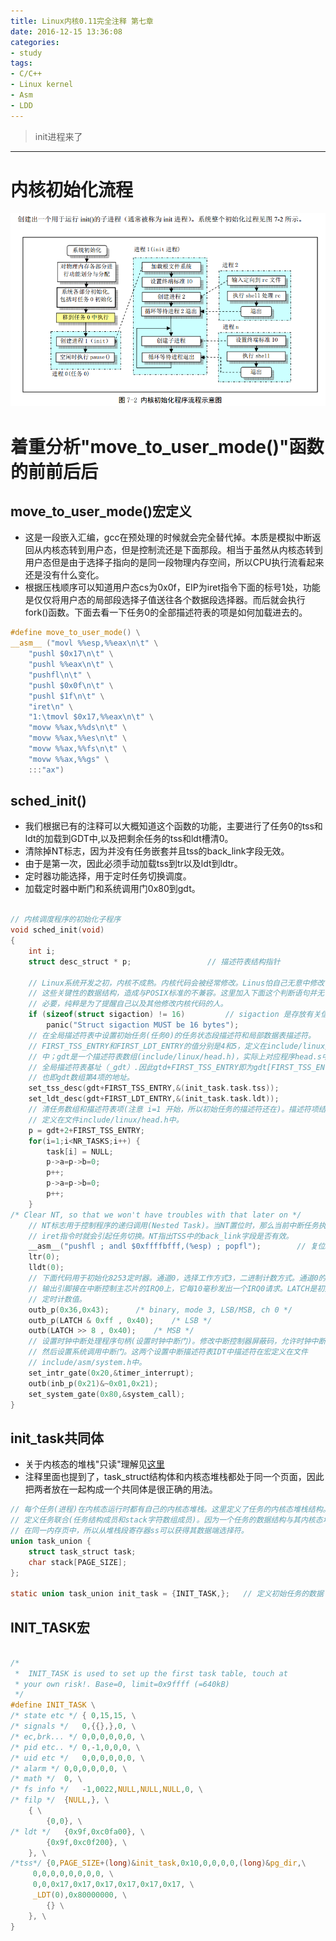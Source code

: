 ```yaml
---
title: Linux内核0.11完全注释 第七章
date: 2016-12-15 13:36:08
categories:
- study
tags:
- C/C++
- Linux kernel
- Asm
- LDD
---
```


> init进程来了

-----------

# 内核初始化流程
![Linux_0.11_chapter7_main_init.png](/images/Linux_0.11_chapter7_main_init.png)

# 着重分析"move_to_user_mode()"函数的前前后后
## move_to_user_mode()宏定义
- 这是一段嵌入汇编，gcc在预处理的时候就会完全替代掉。本质是模拟中断返回从内核态转到用户态，但是控制流还是下面那段。相当于虽然从内核态转到用户态但是由于选择子指向的是同一段物理内存空间，所以CPU执行流看起来还是没有什么变化。
- 根据压栈顺序可以知道用户态cs为0x0f，EIP为iret指令下面的标号1处，功能是仅仅将用户态的局部段选择子值送往各个数据段选择器。而后就会执行fork()函数。下面去看一下任务0的全部描述符表的项是如何加载进去的。
```C
#define move_to_user_mode() \
__asm__ ("movl %%esp,%%eax\n\t" \
	"pushl $0x17\n\t" \
	"pushl %%eax\n\t" \
	"pushfl\n\t" \
	"pushl $0x0f\n\t" \
	"pushl $1f\n\t" \
	"iret\n" \
	"1:\tmovl $0x17,%%eax\n\t" \
	"movw %%ax,%%ds\n\t" \
	"movw %%ax,%%es\n\t" \
	"movw %%ax,%%fs\n\t" \
	"movw %%ax,%%gs" \
	:::"ax")
```

## sched_init()
- 我们根据已有的注释可以大概知道这个函数的功能，主要进行了任务0的tss和ldt的加载到GDT中,以及把剩余任务的tss和ldt槽清0。
- 清除掉NT标志，因为并没有任务嵌套并且tss的back_link字段无效。
- 由于是第一次，因此必须手动加载tss到tr以及ldt到ldtr。
- 定时器功能选择，用于定时任务切换调度。
- 加载定时器中断门和系统调用门0x80到gdt。
```C

// 内核调度程序的初始化子程序
void sched_init(void)
{
	int i;
	struct desc_struct * p;                 // 描述符表结构指针

    // Linux系统开发之初，内核不成熟。内核代码会被经常修改。Linus怕自己无意中修改了
    // 这些关键性的数据结构，造成与POSIX标准的不兼容。这里加入下面这个判断语句并无
    // 必要，纯粹是为了提醒自己以及其他修改内核代码的人。
	if (sizeof(struct sigaction) != 16)         // sigaction 是存放有关信号状态的结构
		panic("Struct sigaction MUST be 16 bytes");
    // 在全局描述符表中设置初始任务(任务0)的任务状态段描述符和局部数据表描述符。
    // FIRST_TSS_ENTRY和FIRST_LDT_ENTRY的值分别是4和5，定义在include/linux/sched.h
    // 中；gdt是一个描述符表数组(include/linux/head.h)，实际上对应程序head.s中
    // 全局描述符表基址（_gdt）.因此gtd+FIRST_TSS_ENTRY即为gdt[FIRST_TSS_ENTRY](即为gdt[4]),
    // 也即gdt数组第4项的地址。
	set_tss_desc(gdt+FIRST_TSS_ENTRY,&(init_task.task.tss));
	set_ldt_desc(gdt+FIRST_LDT_ENTRY,&(init_task.task.ldt));
    // 清任务数组和描述符表项(注意 i=1 开始，所以初始任务的描述符还在)。描述符项结构
    // 定义在文件include/linux/head.h中。
	p = gdt+2+FIRST_TSS_ENTRY;
	for(i=1;i<NR_TASKS;i++) {
		task[i] = NULL;
		p->a=p->b=0;
		p++;
		p->a=p->b=0;
		p++;
	}
/* Clear NT, so that we won't have troubles with that later on */
    // NT标志用于控制程序的递归调用(Nested Task)。当NT置位时，那么当前中断任务执行
    // iret指令时就会引起任务切换。NT指出TSS中的back_link字段是否有效。
	__asm__("pushfl ; andl $0xffffbfff,(%esp) ; popfl");        // 复位NT标志
	ltr(0);
	lldt(0);
    // 下面代码用于初始化8253定时器。通道0，选择工作方式3，二进制计数方式。通道0的
    // 输出引脚接在中断控制主芯片的IRQ0上，它每10毫秒发出一个IRQ0请求。LATCH是初始
    // 定时计数值。
	outb_p(0x36,0x43);		/* binary, mode 3, LSB/MSB, ch 0 */
	outb_p(LATCH & 0xff , 0x40);	/* LSB */
	outb(LATCH >> 8 , 0x40);	/* MSB */
    // 设置时钟中断处理程序句柄(设置时钟中断门)。修改中断控制器屏蔽码，允许时钟中断。
    // 然后设置系统调用中断门。这两个设置中断描述符表IDT中描述符在宏定义在文件
    // include/asm/system.h中。
	set_intr_gate(0x20,&timer_interrupt);
	outb(inb_p(0x21)&~0x01,0x21);
	set_system_gate(0x80,&system_call);
}
```

## init_task共同体
- 关于内核态的堆栈"只读"理解见[这里](https://github.com/embpgp/Linux_kernel_0.11_examples/blob/master/chapter4/example_for_multi_tasks/head.s#L180)
- 注释里面也提到了，task_struct结构体和内核态堆栈都处于同一个页面，因此把两者放在一起构成一个共同体是很正确的用法。
```C
// 每个任务(进程)在内核态运行时都有自己的内核态堆栈。这里定义了任务的内核态堆栈结构。
// 定义任务联合(任务结构成员和stack字符数组成员)。因为一个任务的数据结构与其内核态堆栈
// 在同一内存页中，所以从堆栈段寄存器ss可以获得其数据端选择符。
union task_union {
	struct task_struct task;
	char stack[PAGE_SIZE];
};

static union task_union init_task = {INIT_TASK,};   // 定义初始任务的数据
```

## INIT_TASK宏
```C

/*
 *  INIT_TASK is used to set up the first task table, touch at
 * your own risk!. Base=0, limit=0x9ffff (=640kB)
 */
#define INIT_TASK \
/* state etc */	{ 0,15,15, \
/* signals */	0,{{},},0, \
/* ec,brk... */	0,0,0,0,0,0, \
/* pid etc.. */	0,-1,0,0,0, \
/* uid etc */	0,0,0,0,0,0, \
/* alarm */	0,0,0,0,0,0, \
/* math */	0, \
/* fs info */	-1,0022,NULL,NULL,NULL,0, \
/* filp */	{NULL,}, \
	{ \
		{0,0}, \
/* ldt */	{0x9f,0xc0fa00}, \
		{0x9f,0xc0f200}, \
	}, \
/*tss*/	{0,PAGE_SIZE+(long)&init_task,0x10,0,0,0,0,(long)&pg_dir,\
	 0,0,0,0,0,0,0,0, \
	 0,0,0x17,0x17,0x17,0x17,0x17,0x17, \
	 _LDT(0),0x80000000, \
		{} \
	}, \
}

```
